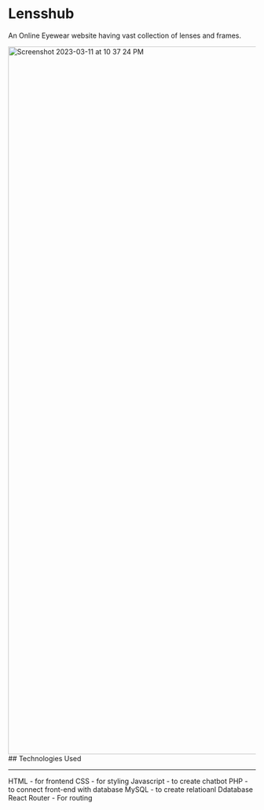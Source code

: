 # Lensshub
An Online Eyewear website having vast collection of lenses and frames.

<img width="1440" alt="Screenshot 2023-03-11 at 10 37 24 PM" src="https://user-images.githubusercontent.com/118336019/224502423-4847ba69-e77d-4a94-905d-7774807512a3.png">
## Technologies Used
<hr>
HTML - for frontend
CSS - for styling
Javascript - to create chatbot
PHP - to connect front-end with database
MySQL - to create relatioanl Ddatabase
React Router - For routing
